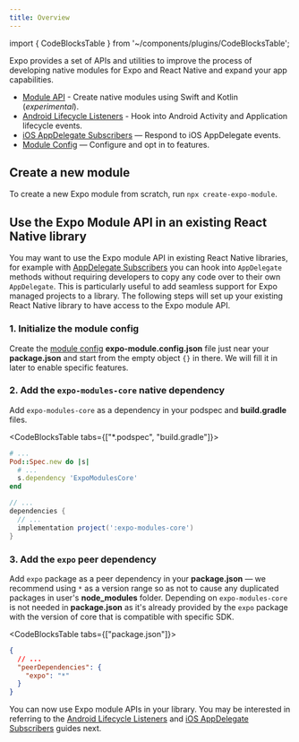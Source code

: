 ```yaml
---
title: Overview
---
```


import { CodeBlocksTable } from '~/components/plugins/CodeBlocksTable';

Expo provides a set of APIs and utilities to improve the process of developing native modules for Expo and React Native and expand your app capabilities.

- [Module API](./module-api.md) - Create native modules using Swift and Kotlin (_experimental_).
- [Android Lifecycle Listeners](./android-lifecycle-listeners.md) - Hook into Android Activity and Application lifecycle events.
- [iOS AppDelegate Subscribers](./appdelegate-subscribers.md) — Respond to iOS AppDelegate events.
- [Module Config](./module-config.md) — Configure and opt in to features.

## Create a new module

To create a new Expo module from scratch, run `npx create-expo-module`.

## Use the Expo Module API in an existing React Native library

You may want to use the Expo module API in existing React Native libraries, for example with [AppDelegate Subscribers](./appdelegate-subscribers.md) you can hook into `AppDelegate` methods without requiring developers to copy any code over to their own `AppDelegate`. This is particularly useful to add seamless support for Expo managed projects to a library. The following steps will set up your existing React Native library to have access to the Expo module API.

### 1. Initialize the module config

Create the [module config](module-config) **expo-module.config.json** file just near your **package.json** and start from the empty object `{}` in there. We will fill it in later to enable specific features. <br/>

### 2. Add the `expo-modules-core` native dependency

Add `expo-modules-core` as a dependency in your podspec and **build.gradle** files.<br/>

<CodeBlocksTable tabs={["*.podspec", "build.gradle"]}>

```ruby
# ...
Pod::Spec.new do |s|
  # ...
  s.dependency 'ExpoModulesCore'
end
```

```groovy
// ...
dependencies {
  // ...
  implementation project(':expo-modules-core')
}
```

</CodeBlocksTable>

### 3. Add the `expo` peer dependency

Add `expo` package as a peer dependency in your **package.json** — we recommend using `*` as a version range so as not to cause any duplicated packages in user's **node_modules** folder. Depending on `expo-modules-core` is not needed in **package.json** as it's already provided by the `expo` package with the version of core that is compatible with specific SDK.<br/>

<CodeBlocksTable tabs={["package.json"]}>

```json
{
  // ...
  "peerDependencies": {
    "expo": "*"
  }
}
```

</CodeBlocksTable>

You can now use Expo module APIs in your library. You may be interested in referring to the [Android Lifecycle Listeners](./android-lifecycle-listeners.md) and [iOS AppDelegate Subscribers](./appdelegate-subscribers.md) guides next.
